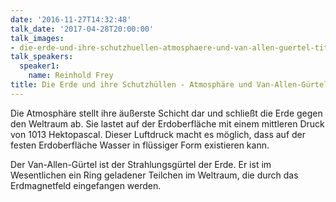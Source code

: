 ```yaml
---
date: '2016-11-27T14:32:48'
talk_date: '2017-04-28T20:00:00'
talk_images:
- die-erde-und-ihre-schutzhuellen-atmosphaere-und-van-allen-guertel-title.jpg
talk_speakers:
  speaker1:
    name: Reinhold Frey
title: Die Erde und ihre Schutzhüllen - Atmosphäre und Van-Allen-Gürtel
---
```


Die Atmosphäre stellt ihre äußerste Schicht dar und schließt die Erde gegen den Weltraum ab. Sie lastet auf der Erdoberfläche mit einem mittleren Druck von 1013 Hektopascal. Dieser Luftdruck macht es möglich, dass auf der festen Erdoberfläche Wasser in flüssiger Form existieren kann.

Der Van-Allen-Gürtel ist der Strahlungsgürtel der Erde. Er ist im Wesentlichen ein Ring geladener Teilchen im Weltraum, die durch das Erdmagnetfeld eingefangen werden.